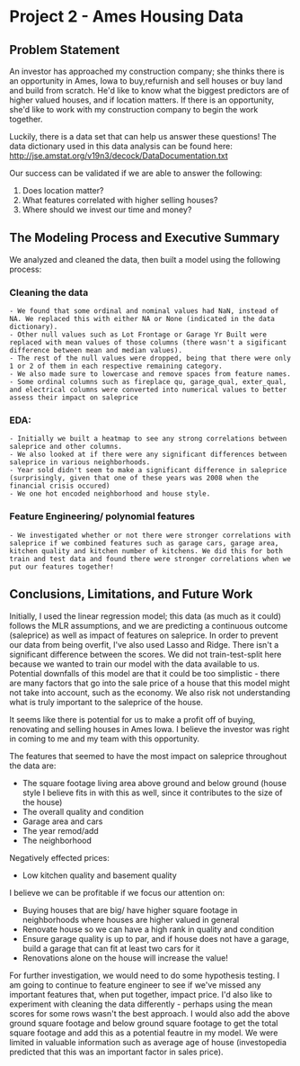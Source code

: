 # Project 2 - Ames Housing Data 



## Problem Statement

An investor has approached my construction company; she thinks there is an opportunity in Ames, Iowa to buy,refurnish and sell houses or buy land and build from scratch. He'd like to know what the biggest predictors are of higher valued houses, and if location matters. If there is an opportunity, she'd like to work with my construction company to begin the work together. 

Luckily, there is a data set that can help us answer these questions! The data dictionary used in this data analysis can be found here: http://jse.amstat.org/v19n3/decock/DataDocumentation.txt 

Our success can be validated if we are able to answer the following: 
1. Does location matter? 
2. What features correlated with higher selling houses? 
3. Where should we invest our time and money? 

## The Modeling Process and Executive Summary

We analyzed and cleaned the data, then built a model using the following process: 

### Cleaning the data
    - We found that some ordinal and nominal values had NaN, instead of NA. We replaced this with either NA or None (indicated in the data dictionary). 
    - Other null values such as Lot Frontage or Garage Yr Built were replaced with mean values of those columns (there wasn't a sigificant difference between mean and median values). 
    - The rest of the null values were dropped, being that there were only 1 or 2 of them in each respective remaining category. 
    - We also made sure to lowercase and remove spaces from feature names. 
    - Some ordinal columns such as fireplace qu, garage_qual, exter_qual, and electrical columns were converted into numerical values to better assess their impact on saleprice 
### EDA:
    - Initially we built a heatmap to see any strong correlations between saleprice and other columns. 
    - We also looked at if there were any significant differences between saleprice in various neighborhoods. 
    - Year sold didn't seem to make a significant difference in saleprice (surprisingly, given that one of these years was 2008 when the financial crisis occured)
    - We one hot encoded neighborhood and house style. 
### Feature Engineering/ polynomial features 
    - We investigated whether or not there were stronger correlations with saleprice if we combined features such as garage cars, garage area, kitchen quality and kitchen number of kitchens. We did this for both train and test data and found there were stronger correlations when we put our features together! 

## Conclusions, Limitations, and Future Work

Initially, I used the linear regression model; this data (as much as it could) follows the MLR assumptions, and we are predicting a continuous outcome (saleprice) as well as impact of features on saleprice. In order to prevent our data from being overfit, I've also used Lasso and Ridge. There isn't a significant difference between the scores. We did not train-test-split here because we wanted to train our model with the data available to us. Potential downfalls of this model are that it could be too simplistic - there are many factors that go into the sale price of a house that this model might not take into account, such as the economy. We also risk not understanding what is truly important to the saleprice of the house.

It seems like there is potential for us to make a profit off of buying, renovating and selling houses in Ames Iowa. I believe the investor was right in coming to me and my team with this opportunity. 

The features that seemed to have the most impact on saleprice throughout the data are: 

- The square footage living area above ground and below ground (house style I believe fits in with this as well, since it contributes to the size of the house)
- The overall quality and condition 
- Garage area and cars 
- The year remod/add 
- The neighborhood

Negatively effected prices: 
- Low kitchen quality and basement quality

I believe we can be profitable if we focus our attention on: 

- Buying houses that are big/ have higher square footage in neighborhoods where houses are higher valued in general
- Renovate house so we can have a high rank in quality and condition 
- Ensure garage quality is up to par, and if house does not have a garage, build a garage that can fit at least two cars for it 
- Renovations alone on the house will increase the value! 

For further investigation, we would need to do some hypothesis testing. I am going to continue to feature engineer to see if we've missed any important features that, when put together, impact price. I'd also like to experiment with cleaning the data differently - perhaps using the mean scores for some rows wasn't the best approach. I would also add the above ground square footage and below ground square footage to get the total square footage and add this as a potential feautre in my model. We were limited in valuable information such as average age of house (investopedia predicted that this was an important factor in sales price). 
